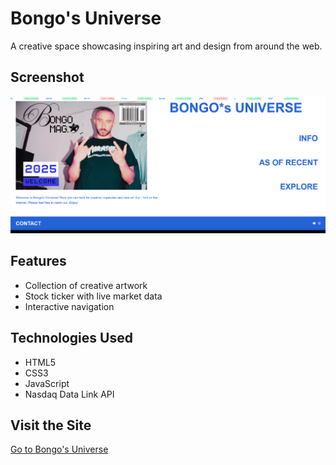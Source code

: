 # Bongo's Universe

A creative space showcasing inspiring art and design from around the web.

## Screenshot

![Bongo's Universe Homepage](Screenshot%202025-05-15%20160448.png)

## Features

- Collection of creative artwork
- Stock ticker with live market data
- Interactive navigation

## Technologies Used

- HTML5
- CSS3
- JavaScript
- Nasdaq Data Link API

## Visit the Site

[Go to Bongo's Universe](https://your-website-url.com)
